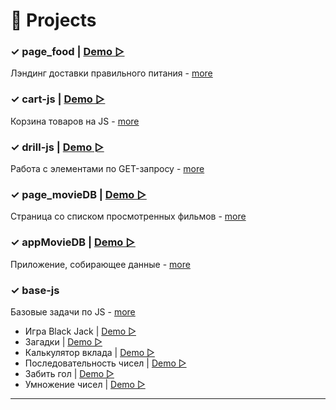 # 📌 Projects


### ✓ page_food | [Demo ▻](https://small-tasks.yuliyakalyukh.ru/page_food/index.html)
Лэндинг доставки правильного питания  - 
[more](https://github.com/Julia-Kalyukh/small-tasks/tree/main/page_food)


### ✓ cart-js | [Demo ▻](https://small-tasks.yuliyakalyukh.ru/cart-js/dist/index.html)
Корзина товаров на JS - 
[more](https://github.com/Julia-Kalyukh/small-tasks/tree/main/cart-js)


### ✓ drill-js | [Demo ▻](https://small-tasks.yuliyakalyukh.ru/drill-js/dist/index.html)
Работа с элементами по GET-запросу - 
[more](https://github.com/Julia-Kalyukh/small-tasks/tree/main/drill-js)


### ✓ page_movieDB | [Demo ▻](https://small-tasks.yuliyakalyukh.ru/page_movieDB/index.html)
Страница со списком просмотренных фильмов - 
[more](https://github.com/Julia-Kalyukh/small-tasks/tree/main/page_movieDB)


### ✓ appMovieDB | [Demo ▻](https://github.com/Julia-Kalyukh/small-tasks/tree/main/page_movieDB)
Приложение, собирающее данные - 
[more](https://github.com/Julia-Kalyukh/small-tasks/tree/main/appMovieDB)


### ✓ base-js
Базовые задачи по JS - 
[more](https://github.com/Julia-Kalyukh/small-tasks/tree/main/base-js)

* Игра Black Jack | [Demo ▻](https://small-tasks.yuliyakalyukh.ru/base-js/black-jack/index.html)
* Загадки | [Demo ▻](https://small-tasks.yuliyakalyukh.ru/base-js/riddles/index.html)
* Калькулятор вклада | [Demo ▻](https://small-tasks.yuliyakalyukh.ru/base-js/deposit-calculator/index.html)
*  Последовательность чисел | [Demo ▻](https://small-tasks.yuliyakalyukh.ru/base-js/sequence/index.html)
* Забить гол | [Demo ▻](https://small-tasks.yuliyakalyukh.ru/base-js/goal/index.html)
* Умножение чисел | [Demo ▻](https://small-tasks.yuliyakalyukh.ru/base-js/multiplication/index.html)


---
